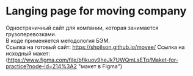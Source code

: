 # Langing page for moving company
Одностраничный сайт для компании, которая занимается грузоперевозками.  
В коде применяется методология БЭМ.  
Ссылка на готовый сайт: https://shpilson.github.io/movee/
Ссылка на исходный макет: (https://www.figma.com/file/bfikuov9heJk7UWQmLsETq/Maket-for-practice?node-id=214%3A2 "макет в Figma")

